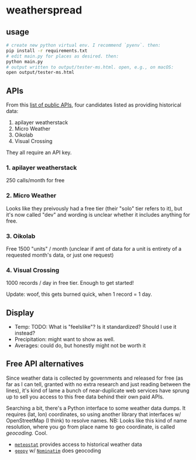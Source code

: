 # weatherspread

## usage

```bash
# create new python virtual env. I recommend `pyenv`. then:
pip install -r requirements.txt
# edit main.py for places as desired. then:
python main.py
# output written to output/tester-ms.html. open, e.g., on macOS:
open output/tester-ms.html
```

## APIs

From this [list of public APIs](https://github.com/public-apis/public-apis#weather), four candidates listed as providing historical data:

1. apilayer weatherstack
2. Micro Weather
3. Oikolab
4. Visual Crossing

They all require an API key.

### 1. apilayer weatherstack

250 calls/month for free

### 2. Micro Weather

Looks like they preivously had a free tier (their "solo" tier refers to it), but it's now called "dev" and wording is unclear whether it includes anything for free.

### 3. Oikolab

Free 1500 "units" / month (unclear if amt of data for a unit is entirety of a requested month's data, or just one request)

### 4. Visual Crossing

1000 records / day in free tier. Enough to get started!

Update: woof, this gets burned quick, when 1 record = 1 day.


## Display

- Temp: TODO: What is "feelslike"? Is it standardized? Should I use it instead?
- Precipitation: might want to show as well.
- Averages: could do, but honestly might not be worth it


## Free API alternatives

Since weather data is collected by governments and released for free (as far as I can tell, granted with no extra research and just reading between the lines), it's kind of lame a bunch of near-duplicate web services have sprung up to sell you access to this free data behind their own paid APIs.

Searching a bit, there's a Python interface to some weather data dumps. It requires (lat, lon) coordinates, so using another library that interfaces w/ OpenStreetMap (I think) to resolve names. NB: Looks like this kind of name resolution, where you go from place name to geo coordinate, is called _geocoding._ Cool.

- [`meteostat`](https://dev.meteostat.net/python/) provides access to historical weather data
- [`geopy`](https://github.com/geopy/geopy) w/ [`Nominatim`](https://nominatim.org/) does geocoding
